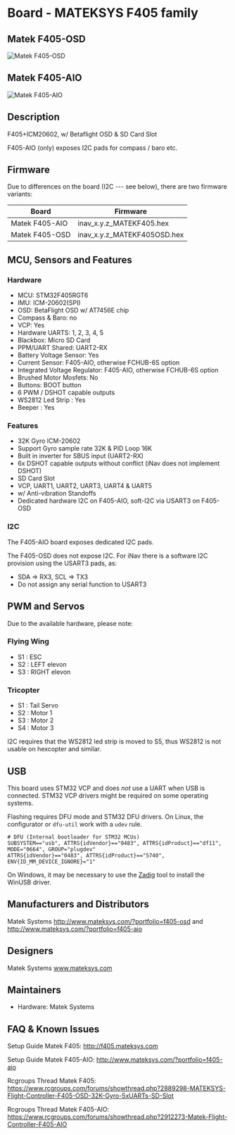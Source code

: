 
# Board - MATEKSYS F405 family

## Matek F405-OSD

![Matek F405-OSD](http://www.mateksys.com/downloads/FC/MATEKF405-OSD.JPG)

## Matek F405-AIO

![Matek F405-AIO](http://www.mateksys.com/wp-content/uploads/2017/06/F405-AIO_2.jpg)

## Description
F405+ICM20602, w/ Betaflight OSD & SD Card Slot

F405-AIO (only) exposes I2C pads for compass / baro etc.

## Firmware

Due to differences on the board (I2C --- see below), there are two
firmware variants:

| Board  | Firmware |
| ------ | -------- |
| Matek F405-AIO | inav_x.y.z_MATEKF405.hex |
| Matek F405-OSD | inav_x.y.z_MATEKF405OSD.hex |

## MCU, Sensors and Features

### Hardware
* MCU: STM32F405RGT6
* IMU: ICM-20602(SPI)
* OSD: BetaFlight OSD w/ AT7456E chip
* Compass & Baro: no
* VCP: Yes
* Hardware UARTS: 1, 2, 3, 4, 5
* Blackbox: Micro SD Card
* PPM/UART Shared:  UART2-RX
* Battery Voltage Sensor: Yes
* Current Sensor: F405-AIO, otherwise FCHUB-6S option
* Integrated Voltage Regulator: F405-AIO, otherwise FCHUB-6S option
* Brushed Motor Mosfets: No
* Buttons: BOOT button
* 6 PWM / DSHOT capable outputs
* WS2812 Led Strip : Yes
* Beeper : Yes

### Features
* 32K Gyro ICM-20602
* Support Gyro sample rate 32K & PID Loop 16K
* Built in inverter for SBUS input (UART2-RX)
* 6x DSHOT capable outputs without conflict (iNav does not implement DSHOT)
* SD Card Slot
* VCP, UART1, UART2, UART3, UART4 & UART5
* w/ Anti-vibration Standoffs
* Dedicated hardware I2C on F405-AIO, soft-I2C via USART3 on F405-OSD

### I2C

The F405-AIO board exposes dedicated I2C pads.

The F405-OSD does not expose I2C. For iNav there is a software I2C provision using the USART3 pads, as:

* SDA => RX3, SCL => TX3
* Do not assign any serial function to USART3

## PWM and Servos

Due to the available hardware, please note:

### Flying Wing

* S1 : ESC
* S2 : LEFT elevon
* S3 : RIGHT elevon

### Tricopter

* S1 : Tail Servo
* S2 : Motor 1
* S3 : Motor 2
* S4 : Motor 3

I2C requires that the WS2812 led strip is moved to S5, thus WS2812 is not usable on hexcopter and similar.

## USB

This board uses STM32 VCP and does _not_ use a UART when USB is connected. STM32 VCP drivers might be required on some operating systems.

Flashing requires DFU mode and STM32 DFU drivers. On Linux, the configurator or `dfu-util` work with a `udev` rule.

````
# DFU (Internal bootloader for STM32 MCUs)
SUBSYSTEM=="usb", ATTRS{idVendor}=="0483", ATTRS{idProduct}=="df11", MODE="0664", GROUP="plugdev"
ATTRS{idVendor}=="0483", ATTRS{idProduct}=="5740", ENV{ID_MM_DEVICE_IGNORE}="1"
````

On Windows, it may be necessary to use the [Zadig](http://zadig.akeo.ie) tool to install the WinUSB driver.

## Manufacturers and Distributors
Matek Systems http://www.mateksys.com/?portfolio=f405-osd and http://www.mateksys.com/?portfolio=f405-aio

## Designers
Matek Systems www.mateksys.com

## Maintainers
* Hardware: Matek Systems

## FAQ & Known Issues

Setup Guide Matek F405: http://f405.mateksys.com

Setup Guide Matek F405-AIO: http://www.mateksys.com/?portfolio=f405-aio

Rcgroups Thread Matek F405: https://www.rcgroups.com/forums/showthread.php?2889298-MATEKSYS-Flight-Controller-F405-OSD-32K-Gyro-5xUARTs-SD-Slot

Rcgroups Thread Matek F405-AIO: https://www.rcgroups.com/forums/showthread.php?2912273-Matek-Flight-Controller-F405-AIO
